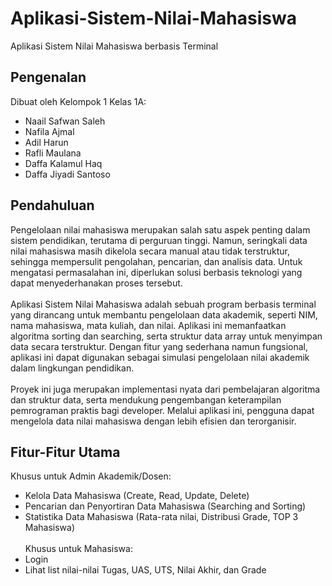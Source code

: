 # Aplikasi-Sistem-Nilai-Mahasiswa
Aplikasi Sistem Nilai Mahasiswa berbasis Terminal
## Pengenalan
Dibuat oleh Kelompok 1 Kelas 1A:
- Naail Safwan Saleh
- Nafila Ajmal
- Adil Harun
- Rafli Maulana
- Daffa Kalamul Haq
- Daffa Jiyadi Santoso
## Pendahuluan
  Pengelolaan nilai mahasiswa merupakan salah satu aspek penting dalam sistem pendidikan, terutama di perguruan tinggi. Namun, seringkali data nilai mahasiswa masih dikelola secara manual atau tidak terstruktur, sehingga mempersulit pengolahan, pencarian, dan analisis data. Untuk mengatasi permasalahan ini, diperlukan solusi berbasis teknologi yang dapat menyederhanakan proses tersebut.<br/> <br/>
  Aplikasi Sistem Nilai Mahasiswa adalah sebuah program berbasis terminal yang dirancang untuk membantu pengelolaan data akademik, seperti NIM, nama mahasiswa, mata kuliah, dan nilai. Aplikasi ini memanfaatkan algoritma sorting dan searching, serta struktur data array untuk menyimpan data secara terstruktur. Dengan fitur yang sederhana namun fungsional, aplikasi ini dapat digunakan sebagai simulasi pengelolaan nilai akademik dalam lingkungan pendidikan.<br /> <br/>
  Proyek ini juga merupakan implementasi nyata dari pembelajaran algoritma dan struktur data, serta mendukung pengembangan keterampilan pemrograman praktis bagi developer. Melalui aplikasi ini, pengguna dapat mengelola data nilai mahasiswa dengan lebih efisien dan terorganisir.
## Fitur-Fitur Utama
  Khusus untuk Admin Akademik/Dosen:
- Kelola Data Mahasiswa (Create, Read, Update, Delete)
- Pencarian dan Penyortiran Data Mahasiswa (Searching and Sorting)
- Statistika Data Mahasiswa (Rata-rata nilai, Distribusi Grade, TOP 3 Mahasiswa)<br/> <br/>
  Khusus untuk Mahasiswa:
- Login
- Lihat list nilai-nilai Tugas, UAS, UTS, Nilai Akhir, dan Grade


